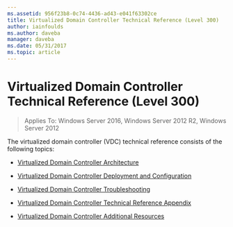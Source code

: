 ```yaml
---
ms.assetid: 956f23b8-0c74-4436-ad43-e041f63302ce
title: Virtualized Domain Controller Technical Reference (Level 300)
author: iainfoulds
ms.author: daveba
manager: daveba
ms.date: 05/31/2017
ms.topic: article
---
```


# Virtualized Domain Controller Technical Reference (Level 300)

>Applies To: Windows Server 2016, Windows Server 2012 R2, Windows Server 2012

The virtualized domain controller (VDC) technical reference consists of the following topics:

-   [Virtualized Domain Controller Architecture](../../../ad-ds/get-started/virtual-dc/Virtualized-Domain-Controller-Architecture.md)

-   [Virtualized Domain Controller Deployment and Configuration](../../../ad-ds/get-started/virtual-dc/Virtualized-Domain-Controller-Deployment-and-Configuration.md)

-   [Virtualized Domain Controller Troubleshooting](../../../ad-ds/manage/virtual-dc/Virtualized-Domain-Controller-Troubleshooting.md)

-   [Virtualized Domain Controller Technical Reference Appendix](../../../ad-ds/reference/virtual-dc/Virtualized-Domain-Controller-Technical-Reference-Appendix.md)

-   [Virtualized Domain Controller Additional Resources](../../../ad-ds/reference/virtual-dc/Virtualized-Domain-Controller-Additional-Resources.md)


